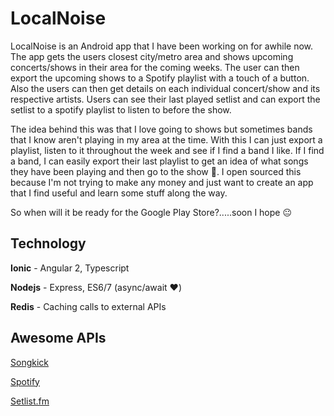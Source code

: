 # LocalNoise

LocalNoise is an Android app that I have been working on for awhile now. The app gets the users closest city/metro area and shows upcoming concerts/shows in their area for the coming weeks. The user can then export the upcoming shows to a Spotify playlist with a touch of a button. Also the users can then get details on each individual concert/show and its respective artists. Users can see their last played setlist and can export the setlist to a spotify playlist to listen to before the show.

The idea behind this was that I love going to shows but sometimes bands that I know aren't playing in my area at the time. With this I can just export a playlist, listen to it throughout the week and see if I find a band I like. If I find a band, I can easily export their last playlist to get an idea of what songs they have been playing and then go to the show :metal:. I open sourced this because I'm not trying to make any money and just want to create an app that I find useful and learn some stuff along the way.

So when will it be ready for the Google Play Store?.....soon I hope :neutral_face:


## Technology
**Ionic** - Angular 2, Typescript

**Nodejs** - Express, ES6/7 (async/await :heart:)

**Redis** - Caching calls to external APIs

## Awesome APIs
[Songkick](http://www.songkick.com/developer)

[Spotify](https://developer.spotify.com/web-api/)

[Setlist.fm](https://api.setlist.fm/docs/index.html)

